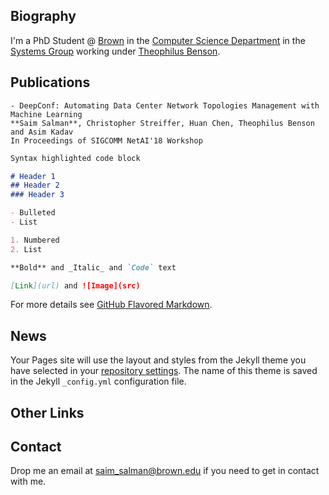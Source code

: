 ## Biography

I'm a PhD Student @ [Brown](https://www.brown.edu/) in the [Computer Science Department](http://cs.brown.edu/) in the [Systems Group](https://systems.cs.brown.edu/) working under [Theophilus Benson](http://cs.brown.edu/~tab/).

## Publications

```
- DeepConf: Automating Data Center Network Topologies Management with Machine Learning
**Saim Salman**, Christopher Streiffer, Huan Chen, Theophilus Benson and Asim Kadav
In Proceedings of SIGCOMM NetAI'18 Workshop
```

```markdown
Syntax highlighted code block

# Header 1
## Header 2
### Header 3

- Bulleted
- List

1. Numbered
2. List

**Bold** and _Italic_ and `Code` text

[Link](url) and ![Image](src)
```

For more details see [GitHub Flavored Markdown](https://guides.github.com/features/mastering-markdown/).

## News

Your Pages site will use the layout and styles from the Jekyll theme you have selected in your [repository settings](https://github.com/saimsalman36/webpage/settings). The name of this theme is saved in the Jekyll `_config.yml` configuration file.

## Other Links

## Contact

Drop me an email at [saim_salman@brown.edu](saim_salman@brown.edu) if you need to get in contact with me.
